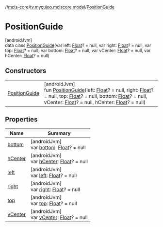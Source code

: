 //[mcls-core](../../../index.md)/[tv.mycujoo.mclscore.model](../index.md)/[PositionGuide](index.md)

# PositionGuide

[androidJvm]\
data class [PositionGuide](index.md)(var left: [Float](https://kotlinlang.org/api/latest/jvm/stdlib/kotlin/-float/index.html)? = null, var right: [Float](https://kotlinlang.org/api/latest/jvm/stdlib/kotlin/-float/index.html)? = null, var top: [Float](https://kotlinlang.org/api/latest/jvm/stdlib/kotlin/-float/index.html)? = null, var bottom: [Float](https://kotlinlang.org/api/latest/jvm/stdlib/kotlin/-float/index.html)? = null, var vCenter: [Float](https://kotlinlang.org/api/latest/jvm/stdlib/kotlin/-float/index.html)? = null, var hCenter: [Float](https://kotlinlang.org/api/latest/jvm/stdlib/kotlin/-float/index.html)? = null)

## Constructors

| | |
|---|---|
| [PositionGuide](-position-guide.md) | [androidJvm]<br>fun [PositionGuide](-position-guide.md)(left: [Float](https://kotlinlang.org/api/latest/jvm/stdlib/kotlin/-float/index.html)? = null, right: [Float](https://kotlinlang.org/api/latest/jvm/stdlib/kotlin/-float/index.html)? = null, top: [Float](https://kotlinlang.org/api/latest/jvm/stdlib/kotlin/-float/index.html)? = null, bottom: [Float](https://kotlinlang.org/api/latest/jvm/stdlib/kotlin/-float/index.html)? = null, vCenter: [Float](https://kotlinlang.org/api/latest/jvm/stdlib/kotlin/-float/index.html)? = null, hCenter: [Float](https://kotlinlang.org/api/latest/jvm/stdlib/kotlin/-float/index.html)? = null) |

## Properties

| Name | Summary |
|---|---|
| [bottom](bottom.md) | [androidJvm]<br>var [bottom](bottom.md): [Float](https://kotlinlang.org/api/latest/jvm/stdlib/kotlin/-float/index.html)? = null |
| [hCenter](h-center.md) | [androidJvm]<br>var [hCenter](h-center.md): [Float](https://kotlinlang.org/api/latest/jvm/stdlib/kotlin/-float/index.html)? = null |
| [left](left.md) | [androidJvm]<br>var [left](left.md): [Float](https://kotlinlang.org/api/latest/jvm/stdlib/kotlin/-float/index.html)? = null |
| [right](right.md) | [androidJvm]<br>var [right](right.md): [Float](https://kotlinlang.org/api/latest/jvm/stdlib/kotlin/-float/index.html)? = null |
| [top](top.md) | [androidJvm]<br>var [top](top.md): [Float](https://kotlinlang.org/api/latest/jvm/stdlib/kotlin/-float/index.html)? = null |
| [vCenter](v-center.md) | [androidJvm]<br>var [vCenter](v-center.md): [Float](https://kotlinlang.org/api/latest/jvm/stdlib/kotlin/-float/index.html)? = null |
